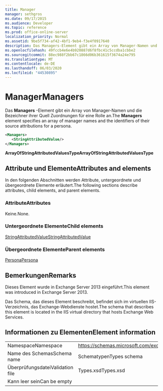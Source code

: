 ```yaml
---
title: Manager
manager: sethgros
ms.date: 09/17/2015
ms.audience: Developer
ms.topic: reference
ms.prod: office-online-server
localization_priority: Normal
ms.assetid: 9be5f734-af42-4bf1-9eb4-f3e4f0917640
description: Das Managers-Element gibt ein Array von Manager-Namen und die Bezeichner ihrer Quell Zuordnungen für eine Rolle an.
ms.openlocfilehash: 49fccb4e6e4b920887d6f8fbc41c5ccdba1cbbe2
ms.sourcegitcommit: 88ec988f2bb67c1866d06b361615f3674a24e795
ms.translationtype: MT
ms.contentlocale: de-DE
ms.lasthandoff: 06/03/2020
ms.locfileid: "44530895"
---
```

# <a name="managers"></a><span data-ttu-id="e0b44-103">Manager</span><span class="sxs-lookup"><span data-stu-id="e0b44-103">Managers</span></span>

<span data-ttu-id="e0b44-104">Das **Managers** -Element gibt ein Array von Manager-Namen und die Bezeichner ihrer Quell Zuordnungen für eine Rolle an.</span><span class="sxs-lookup"><span data-stu-id="e0b44-104">The **Managers** element specifies an array of manager names and the identifiers of their source attributions for a persona.</span></span> 
  
```XML
<Managers>
   <StringAttributedValue/>
</Managers>
```

 <span data-ttu-id="e0b44-105">**ArrayOfStringAttributedValuesType**</span><span class="sxs-lookup"><span data-stu-id="e0b44-105">**ArrayOfStringAttributedValuesType**</span></span>
## <a name="attributes-and-elements"></a><span data-ttu-id="e0b44-106">Attribute und Elemente</span><span class="sxs-lookup"><span data-stu-id="e0b44-106">Attributes and elements</span></span>

<span data-ttu-id="e0b44-107">In den folgenden Abschnitten werden Attribute, untergeordnete und übergeordnete Elemente erläutert.</span><span class="sxs-lookup"><span data-stu-id="e0b44-107">The following sections describe attributes, child elements, and parent elements.</span></span>
  
### <a name="attributes"></a><span data-ttu-id="e0b44-108">Attribute</span><span class="sxs-lookup"><span data-stu-id="e0b44-108">Attributes</span></span>

<span data-ttu-id="e0b44-109">Keine.</span><span class="sxs-lookup"><span data-stu-id="e0b44-109">None.</span></span>
  
### <a name="child-elements"></a><span data-ttu-id="e0b44-110">Untergeordnete Elemente</span><span class="sxs-lookup"><span data-stu-id="e0b44-110">Child elements</span></span>

[<span data-ttu-id="e0b44-111">StringAttributedValue</span><span class="sxs-lookup"><span data-stu-id="e0b44-111">StringAttributedValue</span></span>](stringattributedvalue.md)
  
### <a name="parent-elements"></a><span data-ttu-id="e0b44-112">Übergeordnete Elemente</span><span class="sxs-lookup"><span data-stu-id="e0b44-112">Parent elements</span></span>

[<span data-ttu-id="e0b44-113">Persona</span><span class="sxs-lookup"><span data-stu-id="e0b44-113">Persona</span></span>](persona.md)
  
## <a name="remarks"></a><span data-ttu-id="e0b44-114">Bemerkungen</span><span class="sxs-lookup"><span data-stu-id="e0b44-114">Remarks</span></span>

<span data-ttu-id="e0b44-115">Dieses Element wurde in Exchange Server 2013 eingeführt.</span><span class="sxs-lookup"><span data-stu-id="e0b44-115">This element was introduced in Exchange Server 2013.</span></span>
  
<span data-ttu-id="e0b44-116">Das Schema, das dieses Element beschreibt, befindet sich im virtuellen IIS-Verzeichnis, das Exchange-Webdienste hostet.</span><span class="sxs-lookup"><span data-stu-id="e0b44-116">The schema that describes this element is located in the IIS virtual directory that hosts Exchange Web Services.</span></span>
  
## <a name="element-information"></a><span data-ttu-id="e0b44-117">Informationen zu Elementen</span><span class="sxs-lookup"><span data-stu-id="e0b44-117">Element information</span></span>

|||
|:-----|:-----|
|<span data-ttu-id="e0b44-118">Namespace</span><span class="sxs-lookup"><span data-stu-id="e0b44-118">Namespace</span></span>  <br/> |https://schemas.microsoft.com/exchange/services/2006/types  <br/> |
|<span data-ttu-id="e0b44-119">Name des Schemas</span><span class="sxs-lookup"><span data-stu-id="e0b44-119">Schema name</span></span>  <br/> |<span data-ttu-id="e0b44-120">Schematypen</span><span class="sxs-lookup"><span data-stu-id="e0b44-120">Types schema</span></span>  <br/> |
|<span data-ttu-id="e0b44-121">Überprüfungsdatei</span><span class="sxs-lookup"><span data-stu-id="e0b44-121">Validation file</span></span>  <br/> |<span data-ttu-id="e0b44-122">Types.xsd</span><span class="sxs-lookup"><span data-stu-id="e0b44-122">Types.xsd</span></span>  <br/> |
|<span data-ttu-id="e0b44-123">Kann leer sein</span><span class="sxs-lookup"><span data-stu-id="e0b44-123">Can be empty</span></span>  <br/> ||
   

